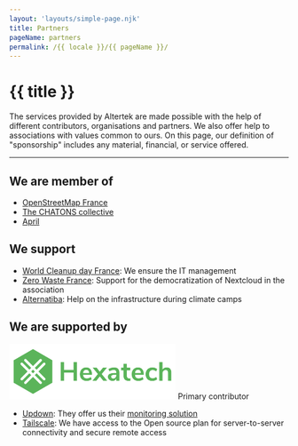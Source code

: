 ```yaml
---
layout: 'layouts/simple-page.njk'
title: Partners
pageName: partners
permalink: /{{ locale }}/{{ pageName }}/
---
```


<h1 class="section-title"> {{ title }}</h1>

<p class="lead-text">The services provided by Altertek are made possible with the help of different contributors, organisations and partners.
We also offer help to associations with values common to ours.
On this page, our definition of "sponsorship" includes any material, financial, or service offered.</p>

<hr />

## We are member of
- [OpenStreetMap France](https://www.openstreetmap.fr/)
- [The CHATONS collective](https://www.chatons.org/)
- [April](https://www.april.org/)

## We support
- [World Cleanup day France](https://www.worldcleanupday.fr): We ensure the IT management
- [Zero Waste France](https://www.zerowastefrance.org): Support for the democratization of Nextcloud in the association
- [Alternatiba](https://alternatiba.eu): Help on the infrastructure during climate camps

## We are supported by
[<img src="../../assets/images/references/hexatech.svg" height="100">](https://hexatech.eu)
Primary contributor
  
- [Updown](https://updown.io): They offer us their [monitoring solution](https://updown.io/#pricing)
- [Tailscale](https://tailscale.com): We have access to the Open source plan for server-to-server connectivity and secure remote access
